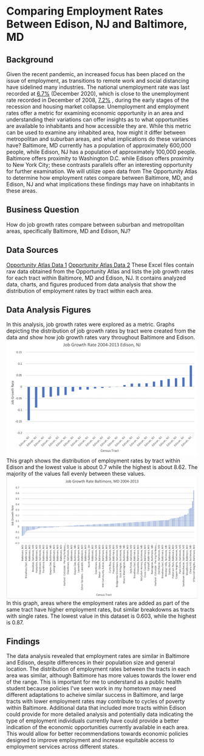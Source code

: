 # Comparing Employment Rates Between Edison, NJ and Baltimore, MD # 


## Background ##
Given the recent pandemic, an increased focus has been placed on the issue of employment, as transitions to remote work and social distancing have sidelined many industries. The national unemployment rate was last recorded at [6.7%](https://www.statista.com/statistics/273909/seasonally-adjusted-monthly-unemployment-rate-in-the-us/) (December 2020), which is close to the unemployment rate recorded in December of 2008, [7.2%](https://www.bls.gov/opub/ted/2009/jan/wk2/art02.htm?view_full) , during the early stages of the recession and housing market collapse. Unemployment and employment rates offer a metric for examining economic opportunity in an area and understanding their variations can offer insights as to what opportunities are available to inhabitants and how accessible they are.
While this metric can be used to examine any inhabited area, how might it differ between metropolitan and suburban areas, and what implications do these variances have? Baltimore, MD currently has a population of approximately 600,000 people, while Edison, NJ has a population of approximately 100,000 people. Baltimore offers proximity to Washington D.C. while Edison offers proximity to New York City; these contrasts parallels offer an interesting opportunity for further examination. We will utilize open data from The Opportunity Atlas to determine how employment rates compare between Baltimore, MD, and Edison, NJ and what implications these findings may have on inhabitants in these areas. 

## Business Question 
How do job growth rates compare between suburban and metropolitan areas, specifically Baltimore, MD and Edison, NJ?

## Data Sources 
[Opportunity Atlas Data 1](https://github.com/apate139/comparing-Baltimore-Edison-employment-rates/blob/main/MP%201%20EC%20Revision.xlsx)
[Opportunity Atlas Data 2](https://github.com/apate139/comparing-Baltimore-Edison-employment-rates/blob/main/MP1%20EC%20Revision2.xlsx)
These Excel files contain raw data obtained from the Opportunity Atlas and lists the job growth rates for each tract within Baltimore, MD and Edison, NJ. It  contains analyzed data, charts, and figures produced from data analysis that show the distribution of employment rates by tract within each area. 

## Data Analysis Figures  
In this analysis, job growth rates were explored as a metric. Graphs depicting the distribution of job growth rates by tract were created from the data and show how job growth rates vary throughout Baltimore and Edison. 
![alt text](https://github.com/apate139/comparing-Baltimore-Edison-employment-rates/blob/main/JGR%20Edison.png)
This graph shows the distribution of employment rates by tract within Edison and the lowest value is about 0.7 while the highest is about 8.62. The majority of the values fall evenly between these values. 
![alt text](https://github.com/apate139/comparing-Baltimore-Edison-employment-rates/blob/main/JGR%20Baltimore.png)
In this graph, areas where the employment rates are added as part of the same tract have higher employment rates, but similar breakdowns as tracts with single rates. The lowest value in this dataset is 0.603, while the highest is 0.87. 

## Findings 
The data analysis revealed that employment rates are similar in Baltimore and Edison, despite differences in their population size and general location. The distribution of employment rates between the tracts in each area was similar, although Baltimore has more values towards the lower end of the range. This is important for me to understand as a public health student because policies I've seen work in my hometown may need different adaptations to acheive similar success in Baltimore, and large tracts with lower employment rates may contribute to cycles of poverty within Baltimore. Additional data that included more tracts within Edison could provide for more detailed analysis and potentially data indicating the type of employment individuals currently have could provide a better indication of the economic opportunities currently available in each area. This would allow for better recommendations towards economic policies designed to improve employment and increase equitable access to employment services across different states. 
